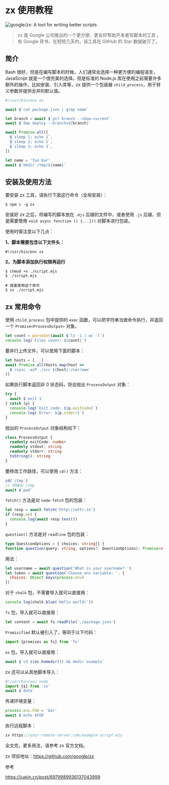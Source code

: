 # zx 使用教程



![google/zx: A tool for writing better scripts](https://qn.huat.xyz/mac/20220421220104.webp)

> zx 是 Google 公司推出的一个更方便、更友好帮助开发者写脚本的工具 。有 Google 背书，在短短几天内，该工具在 GitHub 的 Star 数就破万了。

## 简介

Bash 很好，但是在编写脚本的时候，人们通常会选择一种更方便的编程语言，JavaScript 就是一个很完美的选择。但是标准的 Node.js 库在使用之前需要许多额外的操作，比如安装、引入库等，zx 提供一个包装器 `child_process`，用于转义参数并提供合并的默认值。

```js
#!/usr/bin/env zx

await $`cat package.json | grep name`

let branch = await $`git branch --show-current`
await $`dep deploy --branch=${branch}`

await Promise.all([
  $`sleep 1; echo 1`,
  $`sleep 2; echo 2`,
  $`sleep 3; echo 3`,
])

let name = 'foo bar'
await $`mkdir /tmp/${name}`
```

## 安装及使用方法

要安装 zx 工具，请执行下面这行命令（全局安装）：

```shell
$ npm i -g zx
```

安装好 zx 之后，将编写的脚本放在 `.mjs` 后缀的文件中，或者使用 `.js` 后缀，但是需要使用 `void async function () {...}()` 对脚本进行包装。

使用时需注意以下几点：

**1、脚本需要包含以下文件头：**

```shell
#!/usr/bin/env zx
```

**2、为脚本添加执行权限再运行**

```shell
$ chmod +x ./script.mjs
$ ./script.mjs

# 或者使用这个命令
$ zx ./script.mjs
```

## zx 常用命令

使用 `child_process` 包中提供的 `exec` 函数，可以把字符串当做命令执行，并返回一个 `Promise<ProcessOutput>` 对象。

```JavaScript
let count = parseInt(await $`ls -1 | wc -l`)
console.log(`Files count: ${count}`)
```

要并行上传文件，可以使用下面的脚本：

```JavaScript
let hosts = [...]
await Promise.all(hosts.map(host =>
  $`rsync -azP ./src ${host}:/var/www`  
))
```

如果执行脚本返回非 0 状态码，将会抛出 `ProcessOutput` 对象：

```JavaScript
try {
  await $`exit 1`
} catch (p) {
  console.log(`Exit code: ${p.exitCode}`)
  console.log(`Error: ${p.stderr}`)
}
```

抛出的 `ProcessOutput` 对象结构如下：

```TypeScript
class ProcessOutput {
  readonly exitCode: number
  readonly stdout: string
  readonly stderr: string
  toString(): string
}
```

要修改工作路径，可以使用 `cd()` 方法：

```JavaScript
cd('/tmp')
// 将输出 /tmp
await $`pwd`
```

`fetch()` 方法是对 `node-fetch` 包的包装：

```JavaScript
let resp = await fetch('http://wttr.in')
if (resp.ok) {
  console.log(await resp.text())
}
```

`question()` 方法是对 `readline` 包的包装：

```TypeScript
type QuestionOptions = { choices: string[] }
function question(query: string, options?: QuestionOptions): Promise<string>
```

用法：

```JavaScript
let username = await question('What is your username? ')
let token = await question('Choose env variable: ', {
  choices: Object.keys(process.env)
})
```

对于 `chalk` 包，不需要导入就可以直接用：

```JavaScript
console.log(chalk.blue('Hello world!'))
```

`fs` 包，导入就可以直接用：

```JavaScript
let content = await fs.readFile('./package.json')
```

`Promisified` 默认被引入了，等同于以下代码：

```JavaScript
import {promises as fs} from 'fs'
```

`os` 包，导入就可以直接用：

```JavaScript
await $`cd ${os.homedir()} && mkdir example`
```

zx 还可以从其他脚本导入：

```JavaScript
#!/usr/bin/env node
import {$} from 'zx'
await $`date`
```

传递环境变量：

```JavaScript
process.env.FOO = 'bar'
await $`echo $FOO`
```

执行远程脚本：

```JavaScript
zx https://your-remote-server.com/example-script.mjs
```

全文完，更多用法，请参考 zx 官方文档。

zx 项目地址：https://github.com/google/zx



参考

https://juejin.cn/post/6979989936137043999